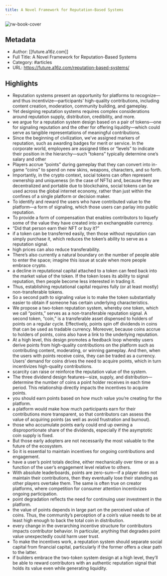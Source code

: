 ```yaml
---
title: A Novel Framework for Reputation-Based Systems
---
```

![rw-book-cover](https://readwise-assets.s3.amazonaws.com/static/images/article2.74d541386bbf.png)

## Metadata
- Author: [[future.a16z.com]]
- Full Title: A Novel Framework for Reputation-Based Systems
- Category: #articles
- URL: https://future.a16z.com/reputation-based-systems/

## Highlights
- Reputation systems present an opportunity for platforms to recognize—and thus incentivize—participants’ high-quality contributions, including content creation, moderation, community building, and gameplay.
- Yet designing reputation systems requires complex considerations around reputation supply, distribution, credibility, and more.
- we argue for a reputation system design based on a pair of tokens—one for signaling reputation and the other for offering liquidity—which could serve as tangible representations of meaningful contributions.
- Since the beginning of civilization, we’ve assigned markers of reputation, such as awarding badges for merit or service. In the corporate world, employees are assigned titles or “levels” to indicate their position in the hierarchy—such “tokens” typically determine one’s salary and other
- Players accrue “points” during gameplay that they can convert into in-game “coins” to spend on new skins, weapons, characters, and so forth.
- Importantly, in the crypto context, social tokens can often represent ownership and uniqueness (in the case of NFTs) and, because they are decentralized and portable due to blockchains, social tokens can be used across the global internet economy, rather than just within the confines of a single platform or decision maker.
- To identify and reward the users who have contributed value to the platform—a form of signaling, which those users can parlay into public reputation.
- To provide a form of compensation that enables contributors to liquefy some of the value they have created into an exchangeable currency.
- “Did that person earn their NFT or buy it?”
- if a token can be transferred easily, then those without reputation can simply purchase it, which reduces the token’s ability to serve as a reputation signal.
- high prices can also reduce transferability.
- There’s also currently a natural boundary on the number of people able to enter the space; imagine this issue at scale when more people embrace crypto.
- a decline in reputational capital attached to a token can feed back into the market value of the token. If the token loses its ability to signal reputation, then people become less interested in trading it.
- Thus, establishing reputational capital requires fully (or at least mostly) non-transferable tokens.
- So a second path to signaling value is to make the token substantially easier to obtain if someone has certain underlying characteristics.
- We propose a two-token reputation system, whereby one token, which we call “points,” serves as a non-transferable reputation signal. A second token, “coin,” is a transferable asset dispensed to holders of points on a regular cycle. Effectively, points spin off dividends in coins that can be used as tradable currency. Moreover, because coins accrue to holders of points, coins also have a link to the underlying reputation.
- At a high level, this design promotes a feedback loop whereby users derive points from high-quality contributions on the platform such as contributing content, moderating, or winning gameplay. And then, when the users with points receive coins, they can be traded as a currency. Users’ demand for coins drives the need to acquire points, which in turn incentivizes high-quality contributions.
- scarcity can raise or reinforce the reputation value of the system.
- The three dividend design features—size, supply, and distribution—determine the number of coins a point holder receives in each time period. This relationship directly impacts the incentives to acquire points.
- you should earn points based on how much value you’re creating for the platform.
- a platform would make how much participants earn for their contributions more transparent, so that contributors can assess the value of acquiring points (as well as avoid frustration and burnout).
- those who accumulate points early could end up owning a disproportionate share of the dividends, especially if the asymptotic coin supply is fixed.
- But those early adopters are not necessarily the most valuable to the future of the ecosystem.
- So it is essential to maintain incentives for ongoing contributions and engagement.
- have a user’s point totals decline, either mechanically over time or as a function of the user’s engagement level relative to others.
- With absolute leaderboards, points are zero-sum—if a player does not maintain their contributions, then they eventually lose their standing as other players overtake them. The same is often true on creator platforms, where competition for consumer attention incentivizes ongoing participation.
- point degradation reflects the need for continuing user investment in the platform.
- the value of points depends in large part on the perceived value of coins. Thus, the community’s perception of a coin’s value needs to be at least high enough to back the total coin in distribution.
- every change in the overarching incentive structure for contributors impacts contributor behavior. In particular, anything that degrades point value unexpectedly could harm user trust.
- To make the incentives work, a reputation system should separate social capital from financial capital, particularly if the former offers a clear path to the latter.
- if builders embrace the two-token system design at a high level, they’ll be able to reward contributors with an authentic reputation signal that holds its value even while generating liquidity.
